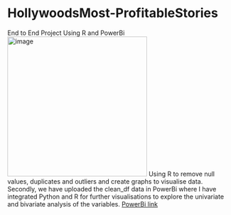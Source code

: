 # HollywoodsMost-ProfitableStories
End to End Project Using R and PowerBi
<img width="314" alt="image" src="https://user-images.githubusercontent.com/121234311/228180013-a605c2dd-5247-44d9-8884-caf5ee70aa83.png">
Using R to remove null values, duplicates and outliers and create graphs to visualise data.
Secondly, we have uploaded the clean_df data in PowerBi where I have integrated Python and R for further visualisations to explore the univariate and bivariate analysis of the variables.
[PowerBi link](https://app.powerbi.com/groups/me/reports/5268fbaf-274f-4fd9-9c0a-475a423b6436/ReportSectionf58c1ea176c7991525d9)
